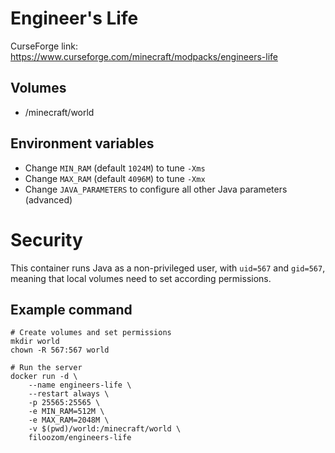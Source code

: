 # Engineer's Life

CurseForge link: https://www.curseforge.com/minecraft/modpacks/engineers-life

## Volumes

- /minecraft/world

## Environment variables

- Change `MIN_RAM` (default `1024M`) to tune `-Xms`
- Change `MAX_RAM` (default `4096M`) to tune `-Xmx`
- Change `JAVA_PARAMETERS` to configure all other Java parameters (advanced)

# Security

This container runs Java as a non-privileged user, with `uid=567` and `gid=567`, meaning that local volumes need to set according permissions.

## Example command

```
# Create volumes and set permissions
mkdir world
chown -R 567:567 world

# Run the server
docker run -d \
	--name engineers-life \
	--restart always \
	-p 25565:25565 \
	-e MIN_RAM=512M \
	-e MAX_RAM=2048M \
	-v $(pwd)/world:/minecraft/world \
	filoozom/engineers-life
```

